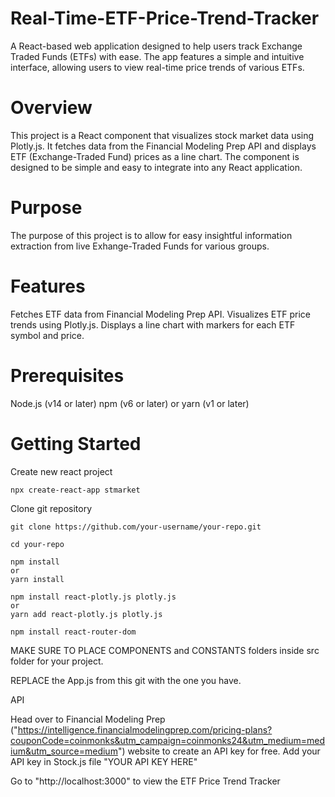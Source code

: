 # Real-Time-ETF-Price-Trend-Tracker
A React-based web application designed to help users track Exchange Traded Funds (ETFs) with ease. The app features a simple and intuitive interface, allowing users to view real-time price trends of various ETFs.

# Overview

This project is a React component that visualizes stock market data using Plotly.js. It fetches data from the Financial Modeling Prep API and displays ETF (Exchange-Traded Fund) prices as a line chart. The component is designed to be simple and easy to integrate into any React application.

# Purpose

The purpose of this project is to allow for easy insightful information extraction from live Exhange-Traded Funds for various groups.


# Features

Fetches ETF data from Financial Modeling Prep API.
Visualizes ETF price trends using Plotly.js.
Displays a line chart with markers for each ETF symbol and price.


# Prerequisites

Node.js (v14 or later)
npm (v6 or later) or yarn (v1 or later)


# Getting Started

Create new react project

    npx create-react-app stmarket

Clone git repository

    git clone https://github.com/your-username/your-repo.git

    cd your-repo

    npm install
    or
    yarn install

    npm install react-plotly.js plotly.js
    or
    yarn add react-plotly.js plotly.js

    npm install react-router-dom


MAKE SURE TO PLACE COMPONENTS and CONSTANTS folders inside src folder for your project.

REPLACE the App.js from this git with the one you have.


API

Head over to Financial Modeling Prep ("https://intelligence.financialmodelingprep.com/pricing-plans?couponCode=coinmonks&utm_campaign=coinmonks24&utm_medium=medium&utm_source=medium") website to create an API key for free.
Add your API key in Stock.js file "YOUR API KEY HERE"


Go to "http://localhost:3000" to view the ETF Price Trend Tracker
